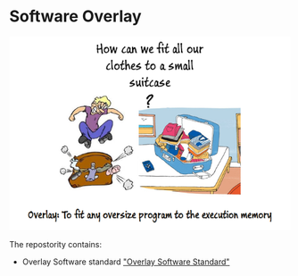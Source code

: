 # Software Overlay

<p align="center">
  <img src="overlay_cartoon.png" />
</p>
 
The repostority contains:
- Overlay Software standard ["Overlay Software Standard"](/docs/overlay-software-standard.adoc)

